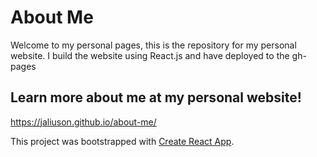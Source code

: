 # About Me
Welcome to my personal pages, this is the repository for my personal website.
I build the website using React.js and have deployed to the gh-pages

## Learn more about me at my personal website! 
https://jaliuson.github.io/about-me/




This project was bootstrapped with [Create React App](https://github.com/facebook/create-react-app).
